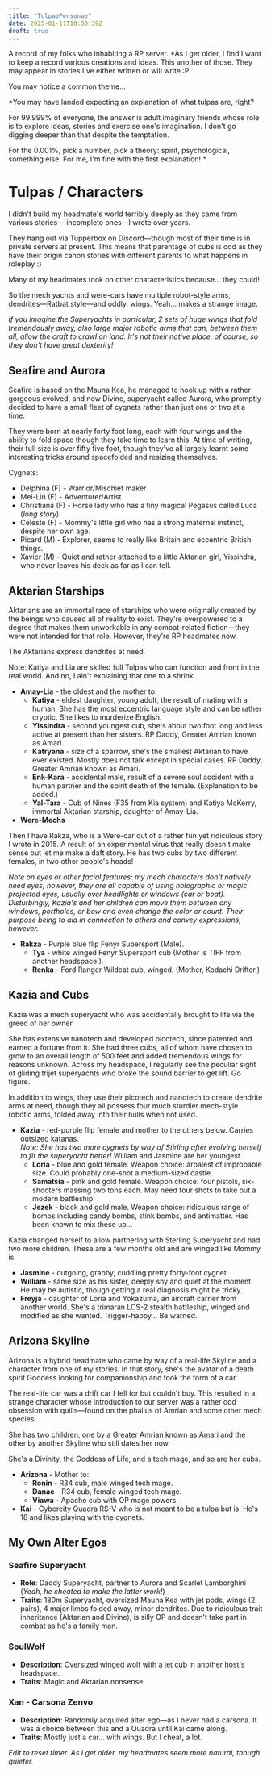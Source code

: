 ```yaml
---
title: "TulpaePersonae"
date: 2025-01-11T10:30:39Z
draft: true
---
```


A record of my folks who inhabiting a RP server. *As I get older, I find I want to keep a record various creations and ideas. This another of those. They may appear in stories I've either written or will write :P

You may notice a common theme...

*You may have landed expecting an explanation of what tulpas are, right? 

For 99.999% of everyone, the answer is adult imaginary friends whose role is to explore ideas, stories and exercise one's imagination. I don't go digging deeper than that despite the temptation.

For the 0.001%, pick a number, pick a theory: spirit, psychological, something else. For me, I'm fine with the first explanation!
*

# Tulpas / Characters

I didn't build my headmate's world terribly deeply as they came from various stories— incomplete ones—I wrote over years.

They hang out via Tupperbox on Discord—though most of their time is in private servers at present. This means that parentage of cubs is odd as they have their origin canon stories with different parents to what happens in roleplay :)

Many of my headmates took on other characteristics because... they could!

So the mech yachts and were-cars have multiple robot-style arms, dendrites—Ratbat style—and oddly, wings. Yeah... makes a strange image.  

*If you imagine the Superyachts in particular, 2 sets of huge wings that fold tremendously away, also large major robotic arms that can, between them all, allow the craft to crawl on land. It's not their native place, of course, so they don't have great dexterity!*

## Seafire and Aurora
Seafire is based on the Mauna Kea, he managed to hook up with a rather gorgeous evolved, and now Divine, superyacht called Aurora, who promptly decided to have a small fleet of cygnets rather than just one or two at a time.

They were born at nearly forty foot long, each with four wings and the ability to fold space though they take time to learn this. At time of writing, their full size is over fifty five foot, though they've all largely learnt some interesting tricks around spacefolded and resizing themselves.

Cygnets:

* Delphina (F) - Warrior/Mischief maker
* Mei-Lin (F) - Adventurer/Artist
* Christiana (F) - Horse lady who has a tiny magical Pegasus called Luca (*long story*)
* Celeste (F) - Mommy's little girl who has a strong maternal instinct, despite her own age.
* Picard (M) - Explorer, seems to really like Britain and eccentric British things.
* Xavier (M) - Quiet and rather attached to a little Aktarian girl, Yissindra, who never leaves his deck as far as I can tell.




## Aktarian Starships

Aktarians are an immortal race of starships who were originally created by the beings who caused all of reality to exist. They're overpowered to a degree that makes them unworkable in any combat-related fiction—they were not intended for that role. However, they're RP headmates now.  

The Aktarians express dendrites at need.

Note: Katiya and Lia are skilled full Tulpas who can function and front in the real world. And no, I ain't explaining that one to a shrink.

- **Amay-Lia** - the oldest and the mother to:
  - **Katiya** - eldest daughter, young adult, the result of mating with a human. She has the most eccentric language style and can be rather cryptic. She likes to murderize English.
  - **Yissindra** - second youngest cub, she's about two foot long and less active at present than her sisters. RP Daddy, Greater Amrian known as Amari.
  - **Katryana** - size of a sparrow, she's the smallest Aktarian to have ever existed. Mostly does not talk except in special cases. RP Daddy, Greater Amrian known as Amari.
  - **Enk-Kara** - accidental male, result of a severe soul accident with a human partner and the spirit death of the female. (Explanation to be added.)
  - **Yal-Tara** - Cub of Nines (F35 from Kia system) and Katiya McKerry, immortal Aktarian starship, daughter of Amay-Lia.
- **Were-Mechs**

Then I have Rakza, who is a Were-car out of a rather fun yet ridiculous story I wrote in 2015. A result of an experimental virus that really doesn't make sense but let me make a daft story. He has two cubs by two different females, in two other people's heads!

*Note on eyes or other facial features: my mech characters don't natively need eyes; however, they are all capable of using holographic or magic projected eyes, usually over headlights or windows (car or boat). Disturbingly, Kazia's and her children can move them between any windows, portholes, or bow and even change the color or count. Their purpose being to aid in connection to others and convey expressions, however.*

- **Rakza** - Purple blue flip Fenyr Supersport (Male).
  - **Tya** - white winged Fenyr Supersport cub (Mother is TIFF from another headspace!).
  - **Renka** - Ford Ranger Wildcat cub, winged. (Mother, Kodachi Drifter.)

## Kazia and Cubs

Kazia was a mech superyacht who was accidentally brought to life via the greed of her owner.

She has extensive nanotech and developed picotech, since patented and earned a fortune from it. She had three cubs, all of whom have chosen to grow to an overall length of 500 feet and added tremendous wings for reasons unknown. Across my headspace, I regularly see the peculiar sight of gliding trijet superyachts who broke the sound barrier to get lift. Go figure.

In addition to wings, they use their picotech and nanotech to create dendrite arms at need, though they all possess four much sturdier mech-style robotic arms, folded away into their hulls when not used.

- **Kazia** - red-purple flip female and mother to the others below. Carries outsized katanas.  
  *Note: She has two more cygnets by way of Stirling after evolving herself to fit the superyacht better!* William and Jasmine are her youngest.
  - **Loria** - blue and gold female. Weapon choice: arbalest of improbable size. Could probably one-shot a medium-sized castle.
  - **Samatsia** - pink and gold female. Weapon choice: four pistols, six-shooters massing two tons each. May need four shots to take out a modern battleship.
  - **Jezek** - black and gold male. Weapon choice: ridiculous range of bombs including candy bombs, stink bombs, and antimatter. Has been known to mix these up...

Kazia changed herself to allow partnering with Sterling Superyacht and had two more children. These are a few months old and are winged like Mommy is.

- **Jasmine** - outgoing, grabby, cuddling pretty forty-foot cygnet.
- **William** - same size as his sister, deeply shy and quiet at the moment. He may be autistic, though getting a real diagnosis might be tricky.
- **Freyja** - daughter of Loria and Yokazuma, an aircraft carrier from another world. She's a trimaran LCS-2 stealth battleship, winged and modified as she wanted. Trigger-happy... Be warned.

## Arizona Skyline

Arizona is a hybrid headmate who came by way of a real-life Skyline and a character from one of my stories. In that story, she's the avatar of a death spirit Goddess looking for companionship and took the form of a car.  

The real-life car was a drift car I fell for but couldn't buy. This resulted in a strange character whose introduction to our server was a rather odd obsession with quills—found on the phallus of Amrian and some other mech species.  

She has two children, one by a Greater Amrian known as Amari and the other by another Skyline who still dates her now.  

She's a Divinity, the Goddess of Life, and a tech mage, and so are her cubs.

- **Arizona** - Mother to:
  - **Ronin** - R34 cub, male winged tech mage.
  - **Danae** - R34 cub, female winged tech mage.
  - **Viawa** - Apache cub with OP mage powers.
- **Kai** - Cybercity Quadra RS-V who is not meant to be a tulpa but is. He's 18 and likes playing with the cygnets.

## My Own Alter Egos

### Seafire Superyacht

- **Role**: Daddy Superyacht, partner to Aurora and Scarlet Lamborghini (*Yeah, he cheated to make the latter work!*)  
- **Traits**: 180m Superyacht, oversized Mauna Kea with jet pods, wings (2 pairs), 4 major limbs folded away, minor dendrites. Due to ridiculous trait inheritance (Aktarian and Divine), is silly OP and doesn't take part in combat as he's a family man.

### SoulWolf

- **Description**: Oversized winged wolf with a jet cub in another host's headspace.
- **Traits**: Magic and Aktarian nonsense.

### Xan - Carsona Zenvo

- **Description**: Randomly acquired alter ego—as I never had a carsona. It was a choice between this and a Quadra until Kai came along.
- **Traits**: Mostly just a car... with wings. But I cheat, a lot.

*Edit to reset timer. As I get older, my headmates seem more natural, though quieter.*
